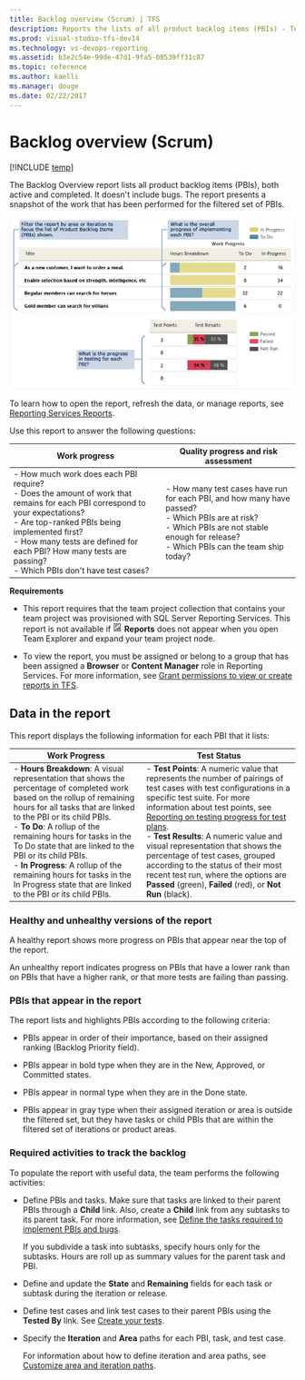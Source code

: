 ```yaml
---
title: Backlog overview (Scrum) | TFS
description: Reports the lists of all product backlog items (PBIs) - Team Foundation Server (TFS)
ms.prod: visual-studio-tfs-dev14
ms.technology: vs-devops-reporting
ms.assetid: b3e2c54e-99de-47d1-9fa5-08539ff31c87
ms.topic: reference
ms.author: kaelli
ms.manager: douge
ms.date: 02/22/2017
---
```


# Backlog overview (Scrum)

[!INCLUDE [temp](../_shared/tfs-header-17-15.md)]

The Backlog Overview report lists all product backlog items (PBIs), both active and completed. It doesn't include bugs. The report presents a snapshot of the work that has been performed for the filtered set of PBIs.  
  
 ![Backlog Overview report](_img/alm_pg_agile_addbug.png "ALM_PG_Agile_AddBug")  
  
 To learn how to open the report, refresh the data, or manage reports, see [Reporting Services Reports](reporting-services-reports.md).  
  
 Use this report to answer the following questions:  
  
|Work progress|Quality progress and risk assessment|  
|-------------------|------------------------------------------|  
|-   How much work does each PBI require?<br />-   Does the amount of work that remains for each PBI correspond to your expectations?<br />-   Are top-ranked PBIs being implemented first?<br />-   How many tests are defined for each PBI? How many tests are passing?<br />-   Which PBIs don't have test cases?|-   How many test cases have run for each PBI, and how many have passed?<br />-   Which PBIs are at risk?<br />-   Which PBIs are not stable enough for release?<br />-   Which PBIs can the team ship today?|  
  
 **Requirements**  
  
-   This report requires that the team project collection that contains your team project was provisioned with SQL Server Reporting Services. This report is not available if ![Report](_img/icon_reportte.png "Icon_reportTE") **Reports** does not appear when you open Team Explorer and expand your team project node.  
  
-   To view the report, you must be assigned or belong to a group that has been assigned a **Browser** or **Content Manager** role in Reporting Services. For more information, see [Grant permissions to view or create reports in TFS](../admin/grant-permissions-to-reports.md).  
  
##  <a name="Data"></a> Data in the report  
 This report displays the following information for each PBI that it lists:  
  
|Work Progress|Test Status|  
|-------------------|-----------------|  
|-   **Hours Breakdown**: A visual representation that shows the percentage of completed work based on the rollup of remaining hours for all tasks that are linked to the PBI or its child PBIs.<br />-   **To Do**: A rollup of the remaining hours for tasks in the To Do state that are linked to the PBI or its child PBIs.<br />-   **In Progress**: A rollup of the remaining hours for tasks in the In Progress state that are linked to the PBI or its child PBIs.|-   **Test Points**: A numeric value that represents the number of pairings of test cases with test configurations in a specific test suite. For more information about test points, see [Reporting on testing progress for test plans](../../test/manual-exploratory-testing/getting-started/track-test-status.md).<br />-   **Test Results**: A numeric value and visual representation that shows the percentage of test cases, grouped according to the status of their most recent test run, where the options are **Passed** (green), **Failed** (red), or **Not Run** (black).|  
  
###  <a name="Interpreting"></a> Healthy and unhealthy versions of the report  
 A healthy report shows more progress on PBIs that appear near the top of the report.  
  
 An unhealthy report indicates progress on PBIs that have a lower rank than on PBIs that have a higher rank, or that more tests are failing than passing.  
  
### PBIs that appear in the report  
 The report lists and highlights PBIs according to the following criteria:  
  
-   PBIs appear in order of their importance, based on their assigned ranking (Backlog Priority field).  
  
-   PBIs appear in bold type when they are in the New, Approved, or Committed states.  
  
-   PBIs appear in normal type when they are in the Done state.  
  
-   PBIs appear in gray type when their assigned iteration or area is outside the filtered set, but they have tasks or child PBIs that are within the filtered set of iterations or product areas.  
  
### Required activities to track the backlog  
 To populate the report with useful data, the team performs the following activities:  
  
-   Define PBIs and tasks. Make sure that tasks are linked to their parent PBIs through a **Child** link. Also, create a **Child** link from any subtasks to its parent task. For more information, see [Define the tasks required to implement PBIs and bugs](http://msdn.microsoft.com/en-us/34c866ea-a130-4371-bfc4-a3d9f87dccca).  
  
     If you subdivide a task into subtasks, specify hours only for the subtasks. Hours are roll up as summary values for the parent task and PBI.  
  
-   Define and update the **State** and **Remaining** fields for each task or subtask during the iteration or release.  
  
-   Define test cases and link test cases to their parent PBIs using the **Tested By** link. See [Create your tests](../../test/manual-exploratory-testing/getting-started/create-test-cases.md).  
  
-   Specify the **Iteration** and **Area** paths for each PBI, task, and test case.  
  
     For information about how to define iteration and area paths, see [Customize area and iteration paths](../../work/customize/modify-areas-iterations.md).